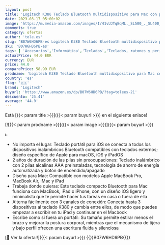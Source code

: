 ```yaml
---
layout: post
title: 'Logitech K380 Teclado Bluetooth multidispositivo para Mac con perfil compacto  Easy-Switch  2 años de duración de la batería  Compatible con MacBook Pro  Macbook Air  iMac  iPad  Arándano'
date: 2023-03-17 05:00:02
image: 'https://m.media-amazon.com/images/I/41vUJTqEqML._SL500_._SL400_.jpg'
comments: true
category: ofertas
author: 'tole.es'
slug: 'B07W6HD6PB-es Logitech K380 Teclado Bluetooth multidispositivo para Mac...'
sku: 'B07W6HD6PB-es'
tags: [ 'Accesorios','Informática','Teclados','Teclados, ratones y periféricos de entrada','ipad','logitech','🇪🇸', ]
actualPrice: 44.0 EUR
currency: EUR
price: 44.0
comparePrice: 58.99 EUR
prodname: 'Logitech K380 Teclado Bluetooth multidispositivo para Mac con perfil compacto  Easy-Switch  2 años de duración de la batería  Compatible con MacBook Pro  Macbook Air  iMac  iPad  Arándano'
country: 'es'
flag: '🇪🇸'
brand: 'Logitech'
buyurl: 'https://www.amazon.es/dp/B07W6HD6PB/?tag=tolees-21'
descuento: '25.41'
average: '44.0'
---
```


Está [{{< param title >}}]({{< param buyurl >}}) en el siguiente enlace!

[![{{< param prodname >}}]({{< param image >}})]({{< param buyurl >}})

ℹ️:

- No importa el lugar: Teclado portátil para iOS se conecta a todos los dispositivos inalámbricos Bluetooth compatibles con teclados externos; diseño específico de Apple para macOS, iOS y iPadOS
- 2 años de duración de las pilas sin preocupaciones: Teclado inalámbrico con 2 pilas alcalinas AAA preinstaladas, tecnología de ahorro de energía automatizada y botón de encendido/apagado
- Diseño para Mac: Compatible con modelos Apple MacBook Pro, MacBook Air, iMac y iPad
- Trabaja donde quieras: Este teclado compacto Bluetooth para Mac funciona con MacBook, iPad o iPhone, con un diseño iOS ligero y minimalista que te permite hacer tus tareas en casa o fuera de ella
- Alterna fácilmente con 3 canales de conexión: Conecta hasta 3 dispositivos al teclado K380 y cambia entre ellos, de modo que puedes empezar a escribir en tu iPad y continuar en el Macbook
- Escribe como si fuera un portátil: Su tamaño permite estirar menos el brazo y mejorar la postura corporal, mientras que el mecanismo de tijera y bajo perfil ofrecen una escritura fluida y silenciosa

[🛒 Ver la oferta!!]({{< param buyurl >}})
{{<world>}}B07W6HD6PB{{</world>}}
